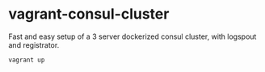 # vagrant-consul-cluster

Fast and easy setup of a 3 server dockerized consul cluster, with logspout and registrator.

`vagrant up`



